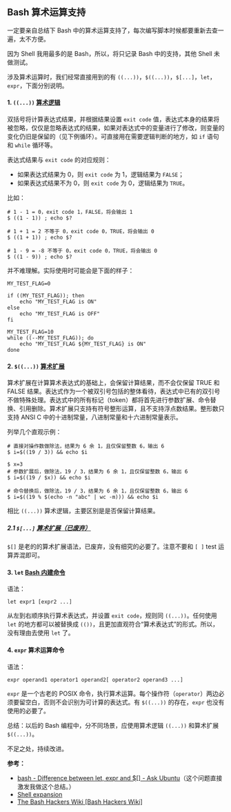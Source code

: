 ## Bash 算术运算支持

一定要亲自总结下 Bash 中的算术运算支持了，每次编写脚本时候都要重新去查一遍，太不方便。

因为 Shell 我用最多的是 Bash，所以，将只记录 Bash 中的支持，其他 Shell 未做测试。

涉及算术运算时，我们经常直接用到的有 `((...))`，`$((...))`，`$[...]`，`let`，`expr`，下面分别说明。

#### 1. `((...))` [算术逻辑](https://wiki-dev.bash-hackers.org/syntax/ccmd/arithmetic_eval)

双括号将计算表达式结果，并根据结果设置 `exit code` 值，表达式本身的结果将被忽略，仅仅是忽略表达式的结果，如果对表达式中的变量进行了修改，则变量的变化仍旧是保留的（见下例循环）。可直接用在需要逻辑判断的地方，如 `if` 语句和 `while` 循环等。

表达式结果与 `exit code` 的对应规则：

 - 如果表达式结果为 0，则 `exit code` 为 1，逻辑结果为 `FALSE`；
 - 如果表达式结果不为 0，则 `exit code` 为 0，逻辑结果为 `TRUE`。

比如：

    # 1 - 1 = 0，exit code 1，FALSE，将会输出 1
    $ ((1 - 1)) ; echo $?

    # 1 + 1 = 2 不等于 0，exit code 0，TRUE，将会输出 0
    $ ((1 + 1)) ; echo $?

    # 1 - 9 = -8 不等于 0，exit code 0，TRUE，将会输出 0
    $ ((1 - 9)) ; echo $?

并不难理解。实际使用时可能会是下面的样子：

    MY_TEST_FLAG=0

    if ((MY_TEST_FLAG)); then
        echo "MY_TEST_FLAG is ON"
    else
        echo "MY_TEST_FLAG is OFF"
    fi

    MY_TEST_FLAG=10
    while ((--MY_TEST_FLAG)); do
        echo "MY_TEST_FLAG ${MY_TEST_FLAG} is ON"
    done

#### 2. `$((...))` [算术扩展](http://tldp.org/LDP/Bash-Beginners-Guide/html/sect_03_04.html)

算术扩展在计算算术表达式的基础上，会保留计算结果，而不会仅保留 TRUE 和 FALSE 结果。表达式作为一个被双引号包括的整体看待，表达式中已有的双引号不做特殊处理。表达式中的所有标记（token）都将首先进行参数扩展、命令替换、引用删除。算术扩展只支持有符号整形运算，且不支持浮点数结果。整形数只支持 ANSI C 中的十进制常量，八进制常量和十六进制常量表示。

列举几个直观示例：

    # 直接对操作数做除法，结果为 6 余 1，且仅保留整数 6，输出 6
    $ i=$((19 / 3)) && echo $i

    $ x=3
    # 参数扩展后，做除法，19 / 3，结果为 6 余 1，且仅保留整数 6，输出 6
    $ i=$((19 / $x)) && echo $i

    # 命令替换后，做除法，19 / 3，结果为 6 余 1，且仅保留整数 6，输出 6
    $ i=$((19 % $(echo -n "abc" | wc -m))) && echo $i

相比 `((...))` 算术逻辑，主要区别是是否保留计算结果。

##### 2.1 `$[...]` [算术扩展（已废弃）](https://stackoverflow.com/a/2415777/3701431)

`$[]` 是老的的算术扩展语法，已废弃，没有细究的必要了。注意不要和 `[ ]` test 运算弄混即可。 

#### 3. `let` [Bash 内建命令](https://wiki-dev.bash-hackers.org/commands/builtin/let?s[]=let)

语法：

    let expr1 [expr2 ...]

从左到右顺序执行算术表达式，并设置 `exit code`，规则同 `((...))`。任何使用 `let` 的地方都可以被替换成 `(())`，且更加直观符合“算术表达式”的形式。所以，没有理由去使用 `let` 了。

#### 4. `expr` 算术运算命令

语法：

    expr operand1 operator1 operand2[ operator2 operand3 ...]

`expr` 是一个古老的 POSIX 命令，执行算术运算。每个操作符（`operator`）两边必须要留空白，否则不会识别为可计算的表达式。有 `$((...))` 的存在，`expr` 也没有使用的必要了。

总结：以后的 Bash 编程中，分不同场景，应使用算术逻辑 `((...))` 和算术扩展 `$((...))`。

不足之处，持续改进。

**参考：**

 - [bash - Difference between let, expr and $\[\] - Ask Ubuntu](https://askubuntu.com/questions/939294/difference-between-let-expr-and)（这个问题直接激发我做这个总结。）
 - [Shell expansion](http://tldp.org/LDP/Bash-Beginners-Guide/html/sect_03_04.html)
 - [The Bash Hackers Wiki \[Bash Hackers Wiki\]](https://wiki-dev.bash-hackers.org/)